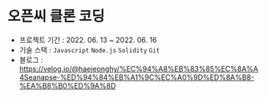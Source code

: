 # 오픈씨 클론 코딩

* 프로젝트 기간 : 2022. 06. 13 ~ 2022. 06. 16
* 기술 스택 : `Javascript` `Node.js` `Solidity` `Git`
* 블로그 : https://velog.io/@haejeonghy/%EC%94%A8%EB%83%85%EC%8A%A4Seanapse-%ED%94%84%EB%A1%9C%EC%A0%9D%ED%8A%B8-%EA%B8%B0%ED%9A%8D
